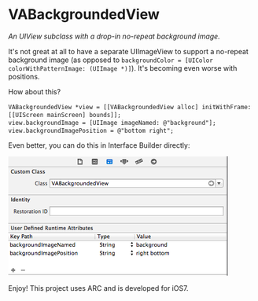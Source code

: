 VABackgroundedView
==================

*An UIView subclass with a drop-in no-repeat background image.*

It's not great at all to have a separate UIImageView to support a no-repeat background image 
(as opposed to `backgroundColor = [UIColor colorWithPatternImage: (UIImage *)]`). It's becoming even worse with positions.

How about this?

```
VABackgroundedView *view = [[VABackgroundedView alloc] initWithFrame: [[UIScreen mainScreen] bounds]];
view.backgroundImage = [UIImage imageNamed: @"background"];
view.backgroundImagePosition = @"bottom right";
```

Even better, you can do this in Interface Builder directly:

![Interface Builder][1]

Enjoy! This project uses ARC and is developed for iOS7.

[1]: interface-builder.png
